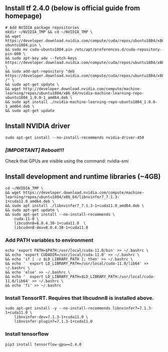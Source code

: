 ## Install tf 2.4.0 (below is official guide from homepage)
```
# Add NVIDIA package repositories
mkdir ~/NVIDIA_TMP && cd ~/NVIDIA_TMP \
&& wget https://developer.download.nvidia.com/compute/cuda/repos/ubuntu1804/x86_64/cuda-ubuntu1804.pin \
&& sudo mv cuda-ubuntu1804.pin /etc/apt/preferences.d/cuda-repository-pin-600 \
&& sudo apt-key adv --fetch-keys https://developer.download.nvidia.com/compute/cuda/repos/ubuntu1804/x86_64/7fa2af80.pub \
&& sudo add-apt-repository "deb https://developer.download.nvidia.com/compute/cuda/repos/ubuntu1804/x86_64/ /" \
&& sudo apt-get update \
&& wget http://developer.download.nvidia.com/compute/machine-learning/repos/ubuntu1804/x86_64/nvidia-machine-learning-repo-ubuntu1804_1.0.0-1_amd64.deb \
&& sudo apt install ./nvidia-machine-learning-repo-ubuntu1804_1.0.0-1_amd64.deb \
&& sudo apt-get update
```

## Install NVIDIA driver
```
sudo apt-get install --no-install-recommends nvidia-driver-450
```
### ***[IMPORTANT] Reboot!!!***  
Check that GPUs are visible using the command: nvidia-smi


## Install development and runtime libraries (~4GB)
```
cd ~/NVIDIA_TMP \
&& wget https://developer.download.nvidia.com/compute/machine-learning/repos/ubuntu1804/x86_64/libnvinfer7_7.1.3-1+cuda11.0_amd64.deb \
&& sudo apt install ./libnvinfer7_7.1.3-1+cuda11.0_amd64.deb \
&& sudo apt-get update \
&& sudo apt-get install --no-install-recommends \
    cuda-11-0 \
    libcudnn8=8.0.4.30-1+cuda11.0  \
    libcudnn8-dev=8.0.4.30-1+cuda11.0
```

### Add PATH variables to environment
```
echo 'export PATH=$PATH:/usr/local/cuda-11.0/bin' >> ~/.bashrc \
&& echo 'export CUDADIR=/usr/local/cuda-11.0' >> ~/.bashrc \
&& echo 'if [ -z $LD_LIBRARY_PATH ]; then' >> ~/.bashrc \
&& echo '  export LD_LIBRARY_PATH=/usr/local/cuda-11.0/lib64' >> ~/.bashrc \
&& echo 'else' >> ~/.bashrc \
&& echo '  export LD_LIBRARY_PATH=$LD_LIBRARY_PATH:/usr/local/cuda-11.0/lib64' >> ~/.bashrc \
&& echo 'fi' >> ~/.bashrc  
```

### Install TensorRT. Requires that libcudnn8 is installed above.
```
sudo apt-get install -y --no-install-recommends libnvinfer7=7.1.3-1+cuda11.0 \
    libnvinfer-dev=7.1.3-1+cuda11.0 \
    libnvinfer-plugin7=7.1.3-1+cuda11.0
```

  
### Install tensorflow
```
pip3 install tensorflow-gpu==2.4.0
```
